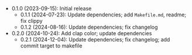 * 0.1.0 (2023-09-15): Initial release
    * 0.1.1 (2024-07-23): Update dependencies; add `Makefile.md`, readme; fix clippy
    * 0.1.2 (2024-08-16): Update dependencies; fix changelog
* 0.2.0 (2024-10-24): Add clap color; update dependencies
    * 0.2.1 (2024-12-04): Update dependencies; fix changelog; add commit target to makefile

